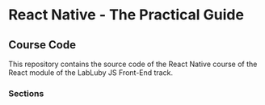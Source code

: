 # React Native - The Practical Guide

## Course Code

This repository contains the source code of the React Native course of the React module of the LabLuby JS Front-End track.

### Sections
